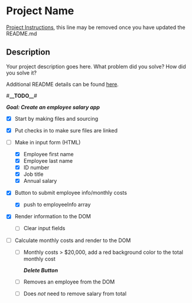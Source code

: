 # Project Name

[Project Instructions](./INSTRUCTIONS.md), this line may be removed once you have updated the README.md

## Description

Your project description goes here. What problem did you solve? How did you solve it?

Additional README details can be found [here](https://github.com/PrimeAcademy/readme-template/blob/master/README.md).

#**\_\_**TODO**\_\_**#

**_Goal: Create an employee salary app_**

- [x] Start by making files and sourcing
- [x] Put checks in to make sure files are linked

- [ ] Make in input form (HTML)
  - [x] Employee first name
  - [x] Employee last name
  - [x] ID number
  - [x] Job title
  - [x] Annual salary
- [x] Button to submit employee info/monthly costs
  - [x] push to employeeInfo array
- [x] Render information to the DOM
  - [ ] Clear input fields
- [ ] Calculate monthly costs and render to the DOM

  - [ ] Monthly costs > $20,000, add a red background color to the total monthly cost

    **_Delete Button_**

  - [ ] Removes an employee from the DOM
  - [ ] Does _not_ need to remove salary from total
